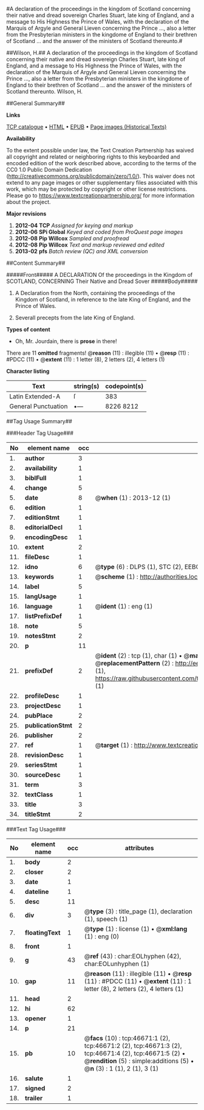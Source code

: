 #A declaration of the proceedings in the kingdom of Scotland concerning their native and dread sovereign Charles Stuart, late king of England, and a message to His Highness the Prince of Wales, with the declaration of the Marquis of Argyle and General Lieven concerning the Prince ..., also a letter from the Presbyterian ministers in the kingdome of England to their brethren of Scotland ... and the answer of the ministers of Scotland thereunto.#

##Wilson, H.##
A declaration of the proceedings in the kingdom of Scotland concerning their native and dread sovereign Charles Stuart, late king of England, and a message to His Highness the Prince of Wales, with the declaration of the Marquis of Argyle and General Lieven concerning the Prince ..., also a letter from the Presbyterian ministers in the kingdome of England to their brethren of Scotland ... and the answer of the ministers of Scotland thereunto.
Wilson, H.

##General Summary##

**Links**

[TCP catalogue](http://www.ota.ox.ac.uk/tcp/)  • 
[HTML](http://tei.it.ox.ac.uk/tcp/Texts-HTML/free/A37/A37391.html)  • 
[EPUB](http://tei.it.ox.ac.uk/tcp/Texts-EPUB/free/A37/A37391.epub) • 
[Page images (Historical Texts)](https://historicaltexts.jisc.ac.uk/eebo-11195723e)

**Availability**

To the extent possible under law, the Text Creation Partnership has waived all copyright and related or neighboring rights to this keyboarded and encoded edition of the work described above, according to the terms of the CC0 1.0 Public Domain Dedication (http://creativecommons.org/publicdomain/zero/1.0/). This waiver does not extend to any page images or other supplementary files associated with this work, which may be protected by copyright or other license restrictions. Please go to https://www.textcreationpartnership.org/ for more information about the project.

**Major revisions**

1. __2012-04__ __TCP__ *Assigned for keying and markup*
1. __2012-06__ __SPi Global__ *Keyed and coded from ProQuest page images*
1. __2012-08__ __Pip Willcox__ *Sampled and proofread*
1. __2012-08__ __Pip Willcox__ *Text and markup reviewed and edited*
1. __2013-02__ __pfs__ *Batch review (QC) and XML conversion*

##Content Summary##

#####Front#####
A DECLARATION Of the proceedings in the Kingdom of SCOTLAND, CONCERNING Their Native and Dread Sover
#####Body#####

1. A Declaration from the North, containing the proceedings of the Kingdom of Scotland, in reference to the late King of England, and the Prince of Wales.

1. Severall precepts from the late King of England.

**Types of content**

  * Oh, Mr. Jourdain, there is **prose** in there!

There are 11 **omitted** fragments! 
 @__reason__ (11) : illegible (11)  •  @__resp__ (11) : #PDCC (11)  •  @__extent__ (11) : 1 letter (8), 2 letters (2), 4 letters (1)

**Character listing**


|Text|string(s)|codepoint(s)|
|---|---|---|
|Latin Extended-A|ſ|383|
|General Punctuation|•—|8226 8212|

##Tag Usage Summary##

###Header Tag Usage###

|No|element name|occ|attributes|
|---|---|---|---|
|1.|__author__|3||
|2.|__availability__|1||
|3.|__biblFull__|1||
|4.|__change__|5||
|5.|__date__|8| @__when__ (1) : 2013-12 (1)|
|6.|__edition__|1||
|7.|__editionStmt__|1||
|8.|__editorialDecl__|1||
|9.|__encodingDesc__|1||
|10.|__extent__|2||
|11.|__fileDesc__|1||
|12.|__idno__|6| @__type__ (6) : DLPS (1), STC (2), EEBO-CITATION (1), OCLC (1), VID (1)|
|13.|__keywords__|1| @__scheme__ (1) : http://authorities.loc.gov/ (1)|
|14.|__label__|5||
|15.|__langUsage__|1||
|16.|__language__|1| @__ident__ (1) : eng (1)|
|17.|__listPrefixDef__|1||
|18.|__note__|5||
|19.|__notesStmt__|2||
|20.|__p__|11||
|21.|__prefixDef__|2| @__ident__ (2) : tcp (1), char (1)  •  @__matchPattern__ (2) : ([0-9\-]+):([0-9IVX]+) (1), (.+) (1)  •  @__replacementPattern__ (2) : http://eebo.chadwyck.com/downloadtiff?vid=$1&page=$2 (1), https://raw.githubusercontent.com/textcreationpartnership/Texts/master/tcpchars.xml#$1 (1)|
|22.|__profileDesc__|1||
|23.|__projectDesc__|1||
|24.|__pubPlace__|2||
|25.|__publicationStmt__|2||
|26.|__publisher__|2||
|27.|__ref__|1| @__target__ (1) : http://www.textcreationpartnership.org/docs/. (1)|
|28.|__revisionDesc__|1||
|29.|__seriesStmt__|1||
|30.|__sourceDesc__|1||
|31.|__term__|3||
|32.|__textClass__|1||
|33.|__title__|3||
|34.|__titleStmt__|2||


###Text Tag Usage###

|No|element name|occ|attributes|
|---|---|---|---|
|1.|__body__|2||
|2.|__closer__|2||
|3.|__date__|1||
|4.|__dateline__|1||
|5.|__desc__|11||
|6.|__div__|3| @__type__ (3) : title_page (1), declaration (1), speech (1)|
|7.|__floatingText__|1| @__type__ (1) : license (1)  •  @__xml:lang__ (1) : eng (0)|
|8.|__front__|1||
|9.|__g__|43| @__ref__ (43) : char:EOLhyphen (42), char:EOLunhyphen (1)|
|10.|__gap__|11| @__reason__ (11) : illegible (11)  •  @__resp__ (11) : #PDCC (11)  •  @__extent__ (11) : 1 letter (8), 2 letters (2), 4 letters (1)|
|11.|__head__|2||
|12.|__hi__|62||
|13.|__opener__|1||
|14.|__p__|21||
|15.|__pb__|10| @__facs__ (10) : tcp:46671:1 (2), tcp:46671:2 (2), tcp:46671:3 (2), tcp:46671:4 (2), tcp:46671:5 (2)  •  @__rendition__ (5) : simple:additions (5)  •  @__n__ (3) : 1 (1), 2 (1), 3 (1)|
|16.|__salute__|1||
|17.|__signed__|2||
|18.|__trailer__|1||
